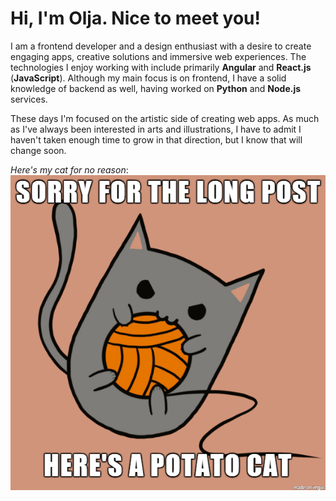 # Hi, I'm Olja. Nice to meet you!

I am a frontend developer and a design enthusiast with a desire to create engaging apps, creative solutions and immersive web experiences. The technologies I enjoy working with include primarily **Angular** and **React.js** (**JavaScript**). Although my main focus is on frontend, I have a solid knowledge of backend as well, having worked on **Python** and **Node.js** services.

These days I'm focused on the artistic side of creating web apps. As much as I've always been interested in arts and illustrations, I have to admit I haven't taken enough time to grow in that direction, but I know that will change soon.

_Here's my cat for no reason_:
<img src="https://raw.githubusercontent.com/olja-milovic/olja-milovic/main/Lili.png" alt="Illustration of my cat Lili">
